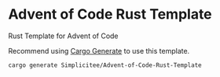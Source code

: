 # Advent of Code Rust Template
Rust Template for Advent of Code

Recommend using [Cargo Generate](https://github.com/cargo-generate/cargo-generate) to use this template.
```
cargo generate Simplicitee/Advent-of-Code-Rust-Template
```
